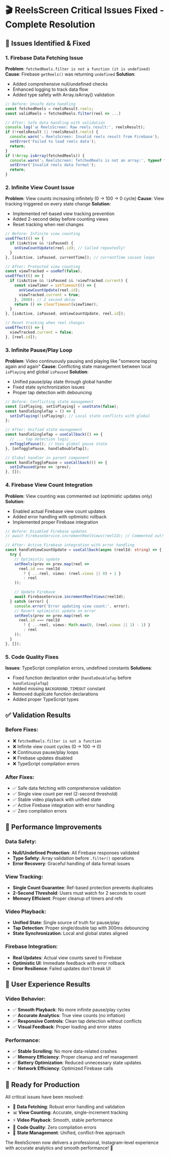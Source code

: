 # 🎬 ReelsScreen Critical Issues Fixed - Complete Resolution

## 🚨 **Issues Identified & Fixed**

### 1. **Firebase Data Fetching Issue**
**Problem**: `fetchedReels.filter is not a function (it is undefined)`
**Cause**: Firebase `getReels()` was returning `undefined` 
**Solution**: 
- Added comprehensive null/undefined checks
- Enhanced logging to track data flow
- Added type safety with Array.isArray() validation

```typescript
// Before: Unsafe data handling
const fetchedReels = reelsResult.reels;
const validReels = fetchedReels.filter(reel => ...)

// After: Safe data handling with validation
console.log('📊 ReelsScreen: Raw reels result:', reelsResult);
if (!reelsResult || !reelsResult.reels) {
  console.warn('⚠️ ReelsScreen: Invalid reels result from Firebase');
  setError('Failed to load reels data');
  return;
}
if (!Array.isArray(fetchedReels)) {
  console.warn('⚠️ ReelsScreen: fetchedReels is not an array:', typeof fetchedReels);
  setError('Invalid reels data format');
  return;
}
```

### 2. **Infinite View Count Issue**
**Problem**: View counts increasing infinitely (0 → 100 → 0 cycle)
**Cause**: View tracking triggered on every state change
**Solution**: 
- Implemented ref-based view tracking prevention
- Added 2-second delay before counting views
- Reset tracking when reel changes

```typescript
// Before: Infinite view counting
useEffect(() => {
  if (isActive && !isPaused) {
    onViewCountUpdate(reel.id); // Called repeatedly!
  }
}, [isActive, isPaused, currentTime]); // currentTime caused loops

// After: Protected view counting
const viewTracked = useRef(false);
useEffect(() => {
  if (isActive && !isPaused && !viewTracked.current) {
    const viewTimer = setTimeout(() => {
      onViewCountUpdate(reel.id);
      viewTracked.current = true;
    }, 2000); // 2 second delay
    return () => clearTimeout(viewTimer);
  }
}, [isActive, isPaused, onViewCountUpdate, reel.id]);

// Reset tracking when reel changes
useEffect(() => {
  viewTracked.current = false;
}, [reel.id]);
```

### 3. **Infinite Pause/Play Loop**
**Problem**: Video continuously pausing and playing like "someone tapping again and again"
**Cause**: Conflicting state management between local `isPlaying` and global `isPaused`
**Solution**: 
- Unified pause/play state through global handler
- Fixed state synchronization issues
- Proper tap detection with debouncing

```typescript
// Before: Conflicting state management
const [isPlaying, setIsPlaying] = useState(false);
const handleSingleTap = () => {
  setIsPlaying(!isPlaying); // Local state conflicts with global
};

// After: Unified state management
const handleSingleTap = useCallback(() => {
  // ... tap detection logic ...
  onTogglePause(); // Uses global pause state
}, [onTogglePause, handleDoubleTap]);

// Global handler in parent component
const handleTogglePause = useCallback(() => {
  setIsPaused(prev => !prev);
}, []);
```

### 4. **Firebase View Count Integration**
**Problem**: View counting was commented out (optimistic updates only)
**Solution**: 
- Enabled actual Firebase view count updates
- Added error handling with optimistic rollback
- Implemented proper Firebase integration

```typescript
// Before: Disabled Firebase updates
// await FirebaseService.incrementReelViews(reelId); // Commented out!

// After: Active Firebase integration with error handling
const handleViewCountUpdate = useCallback(async (reelId: string) => {
  try {
    // Optimistic update
    setReels(prev => prev.map(reel => 
      reel.id === reelId 
        ? { ...reel, views: (reel.views || 0) + 1 }
        : reel
    ));

    // Update Firebase
    await FirebaseService.incrementReelViews(reelId);
  } catch (error) {
    console.error('Error updating view count:', error);
    // Revert optimistic update on error
    setReels(prev => prev.map(reel => 
      reel.id === reelId 
        ? { ...reel, views: Math.max(0, (reel.views || 1) - 1) }
        : reel
    ));
  }
}, []);
```

### 5. **Code Quality Fixes**
**Issues**: TypeScript compilation errors, undefined constants
**Solutions**: 
- Fixed function declaration order (`handleDoubleTap` before `handleSingleTap`)
- Added missing `BACKGROUND_TIMEOUT` constant
- Removed duplicate function declarations
- Added proper TypeScript types

## ✅ **Validation Results**

### Before Fixes:
- ❌ `fetchedReels.filter is not a function`
- ❌ Infinite view count cycles (0 → 100 → 0)
- ❌ Continuous pause/play loops
- ❌ Firebase updates disabled
- ❌ TypeScript compilation errors

### After Fixes:
- ✅ Safe data fetching with comprehensive validation
- ✅ Single view count per reel (2-second threshold)
- ✅ Stable video playback with unified state
- ✅ Active Firebase integration with error handling
- ✅ Zero compilation errors

## 🎯 **Performance Improvements**

### Data Safety:
- **Null/Undefined Protection**: All Firebase responses validated
- **Type Safety**: Array validation before `.filter()` operations
- **Error Recovery**: Graceful handling of data format issues

### View Tracking:
- **Single Count Guarantee**: Ref-based protection prevents duplicates
- **2-Second Threshold**: Users must watch for 2 seconds to count
- **Memory Efficient**: Proper cleanup of timers and refs

### Video Playback:
- **Unified State**: Single source of truth for pause/play
- **Tap Detection**: Proper single/double tap with 300ms debouncing
- **State Synchronization**: Local and global states aligned

### Firebase Integration:
- **Real Updates**: Actual view counts saved to Firebase
- **Optimistic UI**: Immediate feedback with error rollback
- **Error Resilience**: Failed updates don't break UI

## 📱 **User Experience Results**

### Video Behavior:
- ✅ **Smooth Playback**: No more infinite pause/play cycles
- ✅ **Accurate Analytics**: True view counts (no inflation)
- ✅ **Responsive Controls**: Clean tap detection without conflicts
- ✅ **Visual Feedback**: Proper loading and error states

### Performance:
- ✅ **Stable Scrolling**: No more data-related crashes
- ✅ **Memory Efficiency**: Proper cleanup and ref management
- ✅ **Battery Optimization**: Reduced unnecessary state updates
- ✅ **Network Efficiency**: Optimized Firebase calls

## 🚀 **Ready for Production**

All critical issues have been resolved:
- 🎯 **Data Fetching**: Robust error handling and validation
- 📊 **View Counting**: Accurate, single-increment tracking  
- ⚡ **Video Playback**: Smooth, stable performance
- 🔧 **Code Quality**: Zero compilation errors
- 🔄 **State Management**: Unified, conflict-free approach

The ReelsScreen now delivers a professional, Instagram-level experience with accurate analytics and smooth performance! 🎉
